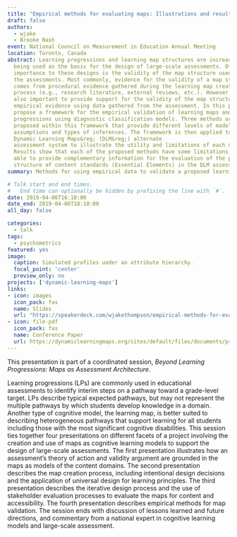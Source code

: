 ```yaml
---
title: "Empirical methods for evaluating maps: Illustrations and results"
draft: false
authors:
  - wjake
  - Brooke Nash
event: National Council on Measurement in Education Annual Meeting
location: Toronto, Canada
abstract: Learning progressions and learning map structures are increasingly
  being used as the basis for the design of large-scale assessments. Of critical
  importance to these designs is the validity of the map structure used to build
  the assessments. Most commonly, evidence for the validity of a map structure
  comes from procedural evidence gathered during the learning map creation
  process (e.g., research literature, external reviews, etc.). However, it is
  also important to provide support for the validity of the map structure with
  empirical evidence using data gathered from the assessment. In this paper, we
  propose a framework for the empirical validation of learning maps and
  progressions using diagnostic classification models. Three methods are
  proposed within this framework that provide different levels of model
  assumptions and types of inferences. The framework is then applied to the
  Dynamic Learning Maps&reg; (DLM&reg;) alternate
  assessment system to illustrate the utility and limitations of each method.
  Results show that each of the proposed methods have some limitations, but are
  able to provide complementary information for the evaluation of the proposed
  structure of content standards (Essential Elements) in the DLM assessment.
summary: Methods for using empirical data to validate a proposed learning map structure.

# Talk start and end times.
#   End time can optionally be hidden by prefixing the line with `#`.
date: 2019-04-06T16:10:00
date_end: 2019-04-06T18:10:00
all_day: false

categories:
  - talk
tags:
  - psychometrics
featured: yes
image:
  caption: Simulated profiles under an attribute hierarchy.
  focal_point: 'center'
  preview_only: no
projects: ['dynamic-learning-maps']
links:
- icon: images
  icon_pack: fas
  name: Slides
  url: "https://speakerdeck.com/wjakethompson/empirical-methods-for-evaluating-maps-illustrations-and-results"
- icon: file-pdf
  icon_pack: fas
  name: Conference Paper
  url: https://dynamiclearningmaps.org/sites/default/files/documents/presentations/4_Thompson%20Nash%20Empirical%20evaluation%20of%20learning%20maps.pdf
---
```


This presentation is part of a coordinated session, *Beyond Learning Progressions: Maps as Assessment Architecture*.

Learning progressions (LPs) are commonly used in educational assessments to identify interim steps on a pathway toward a grade-level target. LPs describe typical expected pathways, but may not represent the multiple pathways by which students develop knowledge in a domain. Another type of cognitive model, the learning map, is better suited to describing heterogeneous pathways that support learning for all students including those with the most significant cognitive disabilities. This session ties together four presentations on different facets of a project involving the creation and use of maps as cognitive learning models to support the design of large-scale assessments. The first presentation illustrates how an assessment’s theory of action and validity argument are grounded in the maps as models of the content domains. The second presentation describes the map creation process, including intentional design decisions and the application of universal design for learning principles. The third presentation describes the iterative design process and the use of stakeholder evaluation processes to evaluate the maps for content and accessibility. The fourth presentation describes empirical methods for map validation. The session ends with discussion of lessons learned and future directions, and commentary from a national expert in cognitive learning models and large-scale assessment.
